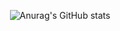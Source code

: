 <!-- ### Hi there 👋 -->

<!--
**LaiXinyi823/LaiXinyi823** is a ✨ _special_ ✨ repository because its `README.md` (this file) appears on your GitHub profile.

Here are some ideas to get you started:

- 🔭 I’m currently working on ...
- 🌱 I’m currently learning ...
- 👯 I’m looking to collaborate on ...
- 🤔 I’m looking for help with ...
- 💬 Ask me about ...
- 📫 How to reach me: ...
- 😄 Pronouns: ...
- ⚡ Fun fact: ...
-->

<div align="center">

![Anurag's GitHub stats](https://github-readme-stats.vercel.app/api?username=LaiXinyi823&show_icons=true&theme=dracula)
  
</div>

<!-- 
<div align="center">

[![Top Langs](https://github-readme-stats.vercel.app/api/top-langs/?username=LaiXinyi823&layout=compact)](https://github.com/LaiXinyi823/github-readme-stats)

</div> -->
